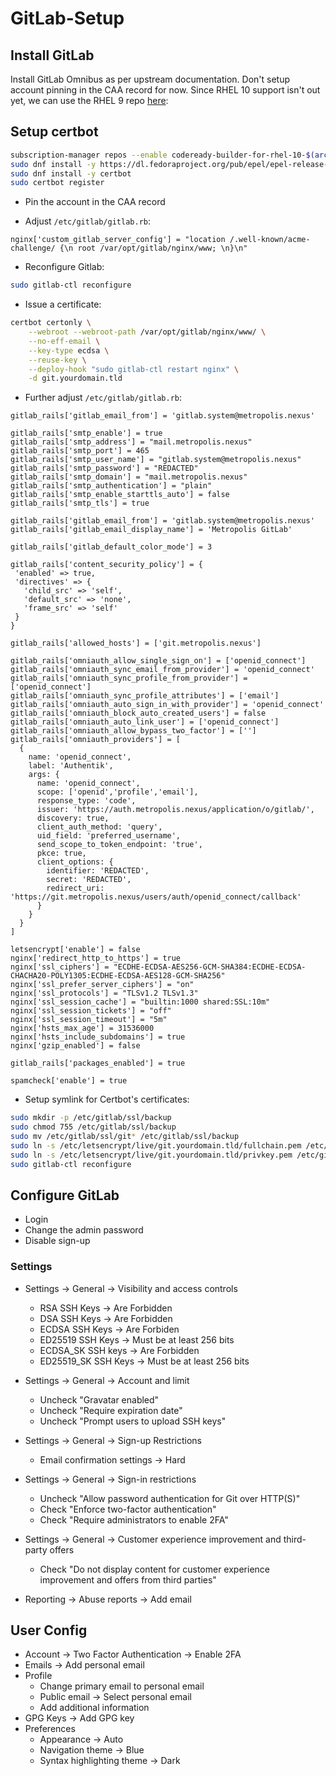 # GitLab-Setup

## Install GitLab

Install GitLab Omnibus as per upstream documentation. Don't setup account pinning in the CAA record for now. Since RHEL 10 support isn't out yet, we can use the RHEL 9 repo [here](https://packages.gitlab.com/install/repositories/gitlab/gitlab-ee/config_file.repo?os=rhel&dist=10&source=script):

## Setup certbot

```bash
subscription-manager repos --enable codeready-builder-for-rhel-10-$(arch)-rpms
sudo dnf install -y https://dl.fedoraproject.org/pub/epel/epel-release-latest-10.noarch.rpm
sudo dnf install -y certbot
sudo certbot register
```

- Pin the account in the CAA record

- Adjust `/etc/gitlab/gitlab.rb`:

```
nginx['custom_gitlab_server_config'] = "location /.well-known/acme-challenge/ {\n root /var/opt/gitlab/nginx/www; \n}\n"
```

- Reconfigure Gitlab:

```bash
sudo gitlab-ctl reconfigure
```

- Issue a certificate:

```bash
certbot certonly \
    --webroot --webroot-path /var/opt/gitlab/nginx/www/ \
    --no-eff-email \
    --key-type ecdsa \
    --reuse-key \
    --deploy-hook "sudo gitlab-ctl restart nginx" \
    -d git.yourdomain.tld
```

- Further adjust `/etc/gitlab/gitlab.rb`:

```
gitlab_rails['gitlab_email_from'] = 'gitlab.system@metropolis.nexus'

gitlab_rails['smtp_enable'] = true
gitlab_rails['smtp_address'] = "mail.metropolis.nexus"
gitlab_rails['smtp_port'] = 465
gitlab_rails['smtp_user_name'] = "gitlab.system@metropolis.nexus"
gitlab_rails['smtp_password'] = "REDACTED"                                      
gitlab_rails['smtp_domain'] = "mail.metropolis.nexus"
gitlab_rails['smtp_authentication'] = "plain"
gitlab_rails['smtp_enable_starttls_auto'] = false
gitlab_rails['smtp_tls'] = true

gitlab_rails['gitlab_email_from'] = 'gitlab.system@metropolis.nexus'
gitlab_rails['gitlab_email_display_name'] = 'Metropolis GitLab'

gitlab_rails['gitlab_default_color_mode'] = 3

gitlab_rails['content_security_policy'] = {
 'enabled' => true,
 'directives' => {
   'child_src' => 'self',
   'default_src' => 'none',
   'frame_src' => 'self'
 }
}

gitlab_rails['allowed_hosts'] = ['git.metropolis.nexus']

gitlab_rails['omniauth_allow_single_sign_on'] = ['openid_connect']
gitlab_rails['omniauth_sync_email_from_provider'] = 'openid_connect'
gitlab_rails['omniauth_sync_profile_from_provider'] = ['openid_connect']
gitlab_rails['omniauth_sync_profile_attributes'] = ['email']
gitlab_rails['omniauth_auto_sign_in_with_provider'] = 'openid_connect'
gitlab_rails['omniauth_block_auto_created_users'] = false
gitlab_rails['omniauth_auto_link_user'] = ['openid_connect']
gitlab_rails['omniauth_allow_bypass_two_factor'] = ['']
gitlab_rails['omniauth_providers'] = [
  {
    name: 'openid_connect',
    label: 'Authentik',
    args: {
      name: 'openid_connect',
      scope: ['openid','profile','email'],
      response_type: 'code',
      issuer: 'https://auth.metropolis.nexus/application/o/gitlab/',
      discovery: true,
      client_auth_method: 'query',
      uid_field: 'preferred_username',
      send_scope_to_token_endpoint: 'true',
      pkce: true,
      client_options: {
        identifier: 'REDACTED',                                
        secret: 'REDACTED',                                                                                                                        
        redirect_uri: 'https://git.metropolis.nexus/users/auth/openid_connect/callback'
      }
    }  
  }    
]

letsencrypt['enable'] = false
nginx['redirect_http_to_https'] = true
nginx['ssl_ciphers'] = "ECDHE-ECDSA-AES256-GCM-SHA384:ECDHE-ECDSA-CHACHA20-POLY1305:ECDHE-ECDSA-AES128-GCM-SHA256"
nginx['ssl_prefer_server_ciphers'] = "on"
nginx['ssl_protocols'] = "TLSv1.2 TLSv1.3"
nginx['ssl_session_cache'] = "builtin:1000 shared:SSL:10m"
nginx['ssl_session_tickets'] = "off"
nginx['ssl_session_timeout'] = "5m"
nginx['hsts_max_age'] = 31536000
nginx['hsts_include_subdomains'] = true
nginx['gzip_enabled'] = false

gitlab_rails['packages_enabled'] = true

spamcheck['enable'] = true
```

- Setup symlink for Certbot's certificates:

```bash
sudo mkdir -p /etc/gitlab/ssl/backup
sudo chmod 755 /etc/gitlab/ssl/backup
sudo mv /etc/gitlab/ssl/git* /etc/gitlab/ssl/backup
sudo ln -s /etc/letsencrypt/live/git.yourdomain.tld/fullchain.pem /etc/gitlab/ssl/git.yourdomain.tld.crt
sudo ln -s /etc/letsencrypt/live/git.yourdomain.tld/privkey.pem /etc/gitlab/ssl/git.yourdomain.tld.key
sudo gitlab-ctl reconfigure
```

## Configure GitLab

- Login
- Change the admin password
- Disable sign-up 

### Settings
- Settings -> General -> Visibility and access controls
    - RSA SSH Keys -> Are Forbidden
    - DSA SSH Keys -> Are Forbidden
    - ECDSA SSH Keys -> Are Forbiden
    - ED25519 SSH Keys -> Must be at least 256 bits
    - ECDSA_SK SSH keys -> Are Forbidden
    - ED25519_SK SSH Keys -> Must be at least 256 bits

- Settings -> General -> Account and limit
    - Uncheck "Gravatar enabled"
    - Uncheck "Require expiration date"
    - Uncheck "Prompt users to upload SSH keys"

- Settings -> General -> Sign-up Restrictions
    - Email confirmation settings -> Hard

- Settings -> General -> Sign-in restrictions
    - Uncheck "Allow password authentication for Git over HTTP(S)"
    - Check "Enforce two-factor authentication"
    - Check "Require administrators to enable 2FA"

- Settings -> General -> Customer experience improvement and third-party offers
    - Check "Do not display content for customer experience improvement and offers from third parties"

- Reporting -> Abuse reports -> Add email

## User Config
- Account -> Two Factor Authentication -> Enable 2FA
- Emails -> Add personal email
- Profile
    - Change primary email to personal email
    - Public email -> Select personal email
    - Add additional information
- GPG Keys -> Add GPG key
- Preferences
    - Appearance -> Auto
    - Navigation theme -> Blue
    - Syntax highlighting theme -> Dark
